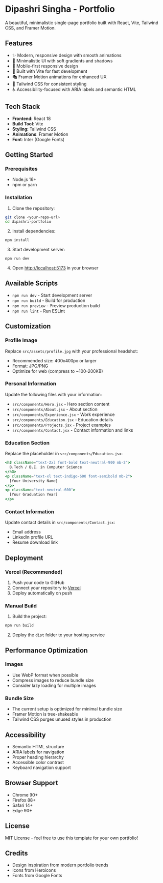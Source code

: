 # Dipashri Singha - Portfolio

A beautiful, minimalistic single-page portfolio built with React, Vite, Tailwind CSS, and Framer Motion.

## Features

- ✨ Modern, responsive design with smooth animations
- 🎨 Minimalistic UI with soft gradients and shadows
- 📱 Mobile-first responsive design
- 🚀 Built with Vite for fast development
- 🎭 Framer Motion animations for enhanced UX
- 🎨 Tailwind CSS for consistent styling
- ♿ Accessibility-focused with ARIA labels and semantic HTML

## Tech Stack

- **Frontend**: React 18
- **Build Tool**: Vite
- **Styling**: Tailwind CSS
- **Animations**: Framer Motion
- **Font**: Inter (Google Fonts)

## Getting Started

### Prerequisites

- Node.js 16+ 
- npm or yarn

### Installation

1. Clone the repository:
```bash
git clone <your-repo-url>
cd dipashri-portfolio
```

2. Install dependencies:
```bash
npm install
```

3. Start development server:
```bash
npm run dev
```

4. Open [http://localhost:5173](http://localhost:5173) in your browser

## Available Scripts

- `npm run dev` - Start development server
- `npm run build` - Build for production
- `npm run preview` - Preview production build
- `npm run lint` - Run ESLint

## Customization

### Profile Image
Replace `src/assets/profile.jpg` with your professional headshot:
- Recommended size: 400x400px or larger
- Format: JPG/PNG
- Optimize for web (compress to ~100-200KB)

### Personal Information
Update the following files with your information:
- `src/components/Hero.jsx` - Hero section content
- `src/components/About.jsx` - About section
- `src/components/Experience.jsx` - Work experience
- `src/components/Education.jsx` - Education details
- `src/components/Projects.jsx` - Project examples
- `src/components/Contact.jsx` - Contact information and links

### Education Section
Replace the placeholder in `src/components/Education.jsx`:
```jsx
<h3 className="text-2xl font-bold text-neutral-900 mb-2">
  B.Tech / B.E. in Computer Science
</h3>
<p className="text-xl text-indigo-600 font-semibold mb-2">
  [Your University Name]
</p>
<p className="text-neutral-600">
  [Your Graduation Year]
</p>
```

### Contact Information
Update contact details in `src/components/Contact.jsx`:
- Email address
- LinkedIn profile URL
- Resume download link

## Deployment

### Vercel (Recommended)

1. Push your code to GitHub
2. Connect your repository to [Vercel](https://vercel.com)
3. Deploy automatically on push

### Manual Build

1. Build the project:
```bash
npm run build
```

2. Deploy the `dist` folder to your hosting service

## Performance Optimization

### Images
- Use WebP format when possible
- Compress images to reduce bundle size
- Consider lazy loading for multiple images

### Bundle Size
- The current setup is optimized for minimal bundle size
- Framer Motion is tree-shakeable
- Tailwind CSS purges unused styles in production

## Accessibility

- Semantic HTML structure
- ARIA labels for navigation
- Proper heading hierarchy
- Accessible color contrast
- Keyboard navigation support

## Browser Support

- Chrome 90+
- Firefox 88+
- Safari 14+
- Edge 90+

## License

MIT License - feel free to use this template for your own portfolio!

## Credits

- Design inspiration from modern portfolio trends
- Icons from Heroicons
- Fonts from Google Fonts
